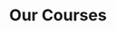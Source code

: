 ---
title: "Our Courses"
draft: false
# page title background image
bg_image: ""
# meta description
description : "We strive for the best learning experience for our students instead of concentrating on certifications, our content is tailored for professional usage."
---